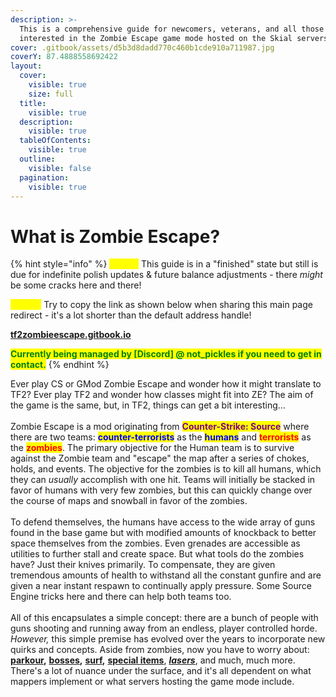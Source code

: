 ```yaml
---
description: >-
  This is a comprehensive guide for newcomers, veterans, and all those
  interested in the Zombie Escape game mode hosted on the Skial servers.
cover: .gitbook/assets/d5b3d8dadd770c460b1cde910a711987.jpg
coverY: 87.4888558692422
layout:
  cover:
    visible: true
    size: full
  title:
    visible: true
  description:
    visible: true
  tableOfContents:
    visible: true
  outline:
    visible: false
  pagination:
    visible: true
---
```


# What is Zombie Escape?

{% hint style="info" %}
<mark style="color:yellow;">**Note 1:**</mark> This guide is in a "finished" state but still is due for indefinite polish updates & future balance adjustments - there _might_ be some cracks here and there!

<mark style="color:yellow;">**Note 2:**</mark> Try to copy the link as shown below when sharing this main page redirect - it's a lot shorter than the default address handle!

[**tf2zombieescape.gitbook.io**](https://tf2zombieescape.gitbook.io)

<mark style="color:green;">**Currently being managed by \[Discord] @ not\_pickles if you need to get in contact.**</mark>
{% endhint %}

Ever play CS or GMod Zombie Escape and wonder how it might translate to TF2? Ever play TF2 and wonder how classes might fit into ZE? The aim of the game is the same, but, in TF2, things can get a bit interesting...\
\
Zombie Escape is a mod originating from <mark style="color:purple;">**Counter-Strike: Source**</mark> where there are two teams: <mark style="color:blue;">**counter-terrorists**</mark> as the <mark style="color:blue;">**humans**</mark> and <mark style="color:red;">**terrorists**</mark> as the <mark style="color:red;">**zombies**</mark>. The primary objective for the Human team is to survive against the Zombie team and "escape" the map after a series of chokes, holds, and events. The objective for the zombies is to kill all humans, which they can _usually_ accomplish with one hit. Teams will initially be stacked in favor of humans with very few zombies, but this can quickly change over the course of maps and snowball in favor of the zombies.\
\
To defend themselves, the humans have access to the wide array of guns found in the base game but with modified amounts of knockback to better space themselves from the zombies. Even grenades are accessible as utilities to further stall and create space. But what tools do the zombies have? Just their knives primarily. To compensate, they are given tremendous amounts of health to withstand all the constant gunfire and are given a near instant respawn to continually apply pressure. Some Source Engine tricks here and there can help both teams too.\
\
All of this encapsulates a simple concept: there are a bunch of people with guns shooting and running away from an endless, player controlled horde. _However,_ this simple premise has evolved over the years to incorporate new quirks and concepts. Aside from zombies, now you have to worry about: [**parkour**](elements-of-zombie-escape/parkour.md)**,** [**bosses**](elements-of-zombie-escape/npcs-and-bosses/bosses.md)**,** [**surf**](elements-of-zombie-escape/surf.md)**,** [**special items**](elements-of-zombie-escape/items/), [_**lasers**_](elements-of-zombie-escape/lasers/), and much, much more. There's a lot of nuance under the surface, and it's all dependent on what mappers implement or what servers hosting the game mode include.
